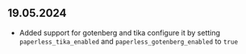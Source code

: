 ## 19.05.2024
- Added support for gotenberg and tika
  configure it by setting `paperless_tika_enabled` and `paperless_gotenberg_enabled` to `true`